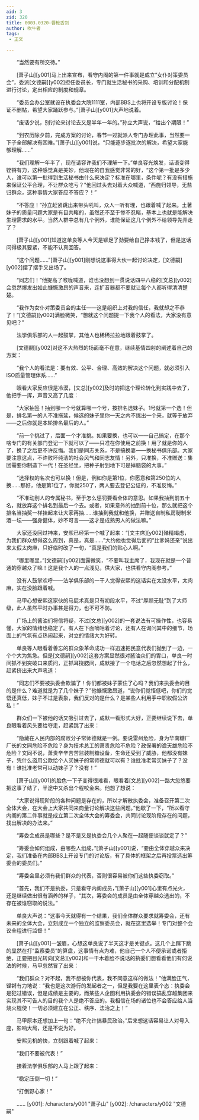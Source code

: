 ```yaml
---
aid: 3
zid: 320
title: 0003.0320-唇枪舌剑
author: 吹牛者
tags: 
 - 正文

---
```




　　“当然要有所交待。”

　　[萧子山][y001]马上出来宣布，看守内阁的第一件事就是成立“女仆对策委员会”，委派[文德嗣][y002]担任委员长，专门就生活秘书的采购、培训和分配机制进行讨论，定出相应的制度和规章。

　　“委员会办公室就设在执委会大院1111室，内部BBS上也将开设专版讨论！保证不删帖，希望大家踊跃参与。”[萧子山][y001]大声地说着。

　　“废话少说，别讨论来讨论去又是半年一年的。”孙立大声说，“给出个期限！”

　　“到农历除夕前，完成方案的讨论，春节一过就派人专门办理此事，当然要一下子全部解决有困难。”[萧子山][y001]说，“只能逐步逐批次的解决，希望大家能够理解……”

　　“我们理解一年半了，现在请容许我们不理解一下。”单良容光焕发，话语变得铿锵有力，这种感觉真是美妙，他现在的自我感觉非常的好，“这个第一批是多少人，谁可以第一批得到生活秘书由什么来决定？标准在哪里，条件呢？有没有措施来保证公平合理，不让群众吃亏？”他回过头去对着大众喊道，“西施归领导，无盐归群众，这种事情大家答应不答应？！”

　　“不答应！”孙立赶紧跳出来带头吼叫，众人一听有理，也跟着喊了起来。土著妹子的质量问题大家是有目共睹的，虽然还不至于惨不忍睹，基本上也就是能解决生理需求的水平。当然人群中总有几个例外，谁能保证这几个例外不给领导先弄走了？

　　[萧子山][y001]知道这单良等人今天是铆足了劲要给自己挣本钱了，但是这话问得极其要紧，不能不认真回答。

　　“这个问题……”[萧子山][y001]刚想说这事得大伙一起讨论决定，[文德嗣][y002]摆了摆手又出场了。

　　“同志们！”他提高了喉咙喊道，谁也没想到一贯说话四平八稳的[文总][y002]会忽然爆发出如此慷慨激昂的声音来，连扩音器都不要就让每个人都听得清清楚楚。

　　“我作为女仆对策委员会的主任——这是组织上对我的信任，我就却之不恭了！”[文德嗣][y002]满脸微笑，“想就这个问题提一下我个人的看法，大家没有意见吧？”

　　法学俱乐部的人一起鼓掌，其他人也稀稀拉拉地跟着鼓掌了。

　　[文德嗣][y002]对这不大热烈的场面毫不在意，继续基情四射的阐述着自己的方案：

　　“我个人的看法是：要有效、公平、合理、高效的解决这个问题，就必须引入ISO质量管理体系……”

　　眼看大家反应很是冷漠，[文总][y002]及时的把这个理论转化到实践中去了，他把手一挥，声音又高了几度：

　　“大家抽签！抽到哪一个号就算哪一个号，按排名选妹子。1号就第一个选！但是，排名第一的人不准拖延，候选的妹子里你一天之内不挑出一个来，就等于放弃——之后你就是本轮排名最后的人。”

　　“前一个挑过了，后面一个才准挑。如果要换，也可以——自己搞定，在那个啥专门的有关部门登记一下就可以了——只准在你使用之前换！用了就是你的人了，换了之后更不许反悔。我们是同志关系，不是搞换妻——换秘书俱乐部。大家要注意这点，不许败坏纯洁的社会风气和同志友情！另外，只准换，不准赠送：集团需要你制造下一代！在圣经里，把种子射到地下可是掉脑袋的大事。”

　　“选择权的名次也可以换！但是，例如你是第1位，你愿意和第250位的人换……那好，他是第1位了，你就250了，两人要去登记公证的，不准反悔。”

　　“不准动别人的专属秘书，至于怎么惩罚要看全体的意思。如果我抽到前五十名，就放弃这个排名到最后一个去。或者，如果意外的抽到前十位，那么就把这个排名当抽奖一样挂起来让大家再抽……谁抽到我就和他换，并赠送自制私房秘制米酒一坛——强身健体，妙不可言——这才是成熟男人的做法嘛。”

　　大家还没回过神来，安熙已经第一个喊了起来：“[文主席][y002]殚精竭虑，为我们群众想得这么周到，真是，真是……”大约他也觉得后面的“比爹妈还亲”说出来太假太肉麻，只好临时改了一句，“真是我们的贴心人啊。”

　　“哪里哪里，”[文德嗣][y002]面露微笑，“不要叫我主席了，我现在就是一个普通的穿越众了嘛！这是我个人的一点浅见，供大家，也供看守内阁参考。”

　　没有人鼓掌欢呼——法学俱乐部的一干人觉得安熙的这话实在太没水平，太肉麻，实在没脸跟着喊。

　　马甲心想安熙这家伙的马屁术真是只有初段水平，不过“厚颜无耻”到了大师级，此人虽然平时办事甚是得力，也不可不防。

　　广场上的酱油们将信将疑，不过[文总][y002]的一套说法有可操作性，也容易懂，大家的情绪也稳定了。有人在下面嘀咕着讨论，还有人在询问其中的细节，场面上的气氛有点热闹起来，对立的情绪大为好转。

　　单良等人眼看着善忘的群众象革命成功一样迅速把民意代表们抛到了一边，一个个大为焦急。但是[文德嗣][y002]这套方案显然很对酱油众们的胃口，单良一时间抓不到突破口来质问，正抓耳挠腮间，成默接了一个电话之后忽然想起了什么，赶紧挤出来大声吼道：

　　“同志们不要被执委会欺骗了！你们都被妹子蒙住了心吗？我们来执委会的目的是什么？难道就是为了几个妹子？”他慷慨激昂道，“说你们觉悟低吧，你们的觉悟还真低，妹子不过是表象，我们反对的是什么？是某些人利用手中职权假公济私！”

　　群众们一下被他的话又吸引过去了，成默一看形式大好，正要继续说下去，单良眼看着风头要给夺走，赶紧跳了出来：

　　“隐藏在人民内部的腐败分子常师德就是一例。要说雷州危险，身为华南糖厂厂长的文同危险不危险？身为技术总工的萧贵危险不危险？政保署的谵天雄危险不危险？文同不说，萧贵辛辛苦苦监装制糖设备，生命还受到了威胁，他都没有妹子，凭什么盗用公款给个人买妹子的常师德就可以有？谁批准老常买妹子了？没有！谁批准老常可以动妹子了？没有！”

　　[萧子山][y001]的脸色一下子变得很难看，眼看着[文总][y002]一路大忽悠要把这事了结了，半途中又杀出个程咬金来。他想了想说：

　　“大家说得现阶段的各种问题是存在的，所以才解散执委会，准备召开第二次全体大会，在大会上大家共同来商量讨论解决这些问题。”他歇了一下，“所以看守内阁的第二件事就是成立第二次全体大会的筹委会，共同讨论现阶段存在的问题，找出解决的办法来。”

　　“筹委会成员是哪些？是不是又是执委会几个人聚在一起随便谈谈就定了？”

　　“筹委会如何组成，由哪些人组成，”[萧子山][y001]说，“要由全体穿越众来决定，我们准备在内部BBS上开设专门的讨论版，有了具体的框架之后再投票选出筹委会的委员们。”

　　“筹委会里必须有我们群众的代表，否则很容易被你们这些执委窃取。”

　　“首先，我们不是执委，只是看守内阁成员，”[萧子山][y001]心里有点光火，还是继续做出很有涵养的样子，“其次，筹委会的成员是由全体穿越众选出的，不存在被谁窃取的说法。”

　　单良大声说：“这事今天就得有一个结果，我们全体群众要求就筹委会，还有未来的全体大会，立刻成立一个独立的监察委员会，就在这里选举！专门对整个会议全程进行监督！”

　　[萧子山][y001]一皱眉，心想这单良说了半天这才是关键点。这几个上蹿下跳的显然在打“监察委员”的算盘，这事情有点为难，他自己一个人不便承诺或者拒绝，正要把目光转向[文总][y002]和一干木着脸不说话的执委们想看看他们有何说法的时候，马甲忽然冒了出来：

　　“我们群众？对不起，我不想被你代表，我不同意这样的做法！”他满脸正气，铿锵有力地说：“我也是这次游行的发起者之一，但是我要在这里表个态：执委会是犯过错误，但是成绩是主要的，而某些人企图利用执委会的错误搞乱穿越集团来实现其不可告人的目的我个人是绝不答应的。我相信在场的诸位也不会答应给人当烧火棍使！一切必须建立在公正、秩序、法治之上！”

　　马甲原本还想加上一句：“绝不允许搞暴民政治。”后来想这话容易让人对号入座，影响大局，还是不说为好。

　　安熙见机的快，立刻跟着喊了起来：

　　“我们不要被代表！”

　　接着法学俱乐部的人马上跟了起来：

　　“稳定压倒一切！”

　　“打倒野心家！”

　　……
[y001]: /characters/y001 "萧子山"
[y002]: /characters/y002 "文德嗣"


